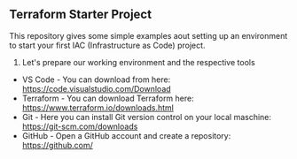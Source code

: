 ## Terraform Starter Project

This repository gives some simple examples aout setting up an environment to start your first IAC (Infrastructure as Code) project.

1. Let's prepare our working environment and the respective tools
- VS Code - You can download from here: https://code.visualstudio.com/Download
- Terraform - You can download Terraform here: https://www.terraform.io/downloads.html
- Git - Here you can install Git version control on your local maschine: https://git-scm.com/downloads
- GitHub - Open a GitHub account and create a repository: https://github.com/

